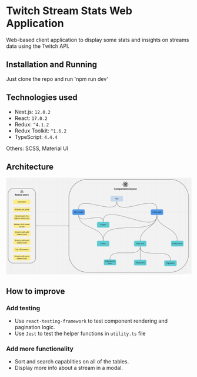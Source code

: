 # Twitch Stream Stats Web Application

Web-based client application to display some stats and insights on streams data using the Twitch API.

## Installation and Running

Just clone the repo and run 'npm run dev'

## Technologies used

- Next.js: `12.0.2`
- React: `17.0.2`
- Redux: `^4.1.2`
- Redux Toolkit: `^1.6.2`
- TypeScript: `4.4.4`

Others: SCSS, Material UI

## Architecture

![arch](https://github.com/RowenaRavenclawWithExtraClaws/twitch-stream-stats/blob/main/webapp/frontend-arch.png)

## How to improve

### Add testing

- Use `react-testing-framework` to test component rendering and pagination logic.
- Use `Jest` to test the helper functions in `utility.ts` file

### Add more functionality

- Sort and search capablities on all of the tables.
- Display more info about a stream in a modal.

